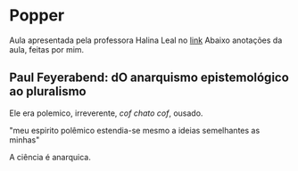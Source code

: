 # Popper
Aula apresentada pela professora Halina Leal no [link](https://www.youtube.com/watch?v=MORkLc7d2O8)
Abaixo anotações da aula, feitas por mim.

## Paul Feyerabend: dO anarquismo epistemológico ao pluralismo

Ele era polemico, irreverente, *cof* *chato* *cof*, ousado.

"meu espirito polêmico estendia-se mesmo a ideias semelhantes as minhas"

A ciência é anarquica.










